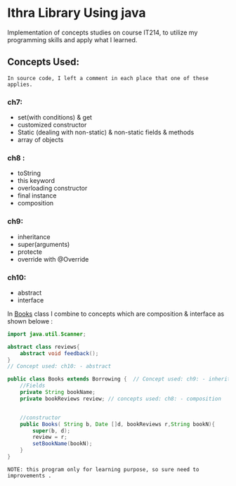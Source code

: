 # Ithra Library Using java 
 Implementation of concepts studies on course IT214, to utilize my programming skills and apply what I learned.

## Concepts Used: 
``
In source code, I left a comment in each place that one of these applies.
``
### ch7:
   - set(with conditions) & get 
   - customized constructor 
   - Static (dealing with non-static) & non-static fields & methods
   - array of objects 

### ch8 :
   - toString 
   - this keyword 
   - overloading constructor 
   - final instance 
   - composition 

### ch9:
   - inheritance 
   - super(arguments) 
   - protecte
   - override with @Override 


### ch10:
   - abstract 
   - interface 

In [Books](https://github.com/wesamhamad/Ithra_Library_simulation/blob/main/Src/Books.java) class I combine to concepts which are composition & interface as shown belowe :
  
```java
import java.util.Scanner;

abstract class reviews{
    abstract void feedback();
}
// Concept used: ch10: - abstract

public class Books extends Borrowing {  // Concept used: ch9: - inheritance
    //Fields
    private String bookName;
    private bookReviews review; // concepts used: ch8: - composition 


    //constructor
    public Books( String b, Date []d, bookReviews r,String bookN){
        super(b, d);
        review = r;
        setBookName(bookN);
    }
}
```

``
NOTE: this program only for learning purpose, so sure need to improvements .
``
